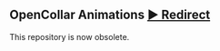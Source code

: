 ## OpenCollar Animations [▶ Redirect](https://github.com/OpenCollar/opencollar/tree/master/res/anims "My source has a new home!")


This repository is now obsolete.
